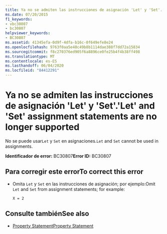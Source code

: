 ```yaml
---
title: Ya no se admiten las instrucciones de asignación 'Let' y 'Set'.
ms.date: 07/20/2015
f1_keywords:
- vbc30807
- bc30807
helpviewer_keywords:
- BC30807
ms.assetid: 41345efa-0d9f-4dfa-b16c-0f649efe8e24
ms.openlocfilehash: 9763f0aa5e48c49b8b1114dae388f7dd72a15834
ms.sourcegitcommit: f8c270376ed905f6a8896ce0fe25b4f4b38ff498
ms.translationtype: MT
ms.contentlocale: es-ES
ms.lasthandoff: 06/04/2020
ms.locfileid: "84412291"
---
```

# <a name="let-and-set-assignment-statements-are-no-longer-supported"></a><span data-ttu-id="bf9e3-102">Ya no se admiten las instrucciones de asignación 'Let' y 'Set'.</span><span class="sxs-lookup"><span data-stu-id="bf9e3-102">'Let' and 'Set' assignment statements are no longer supported</span></span>
<span data-ttu-id="bf9e3-103">No se puede usar`Let` y `Set` en asignaciones.</span><span class="sxs-lookup"><span data-stu-id="bf9e3-103">`Let` and `Set` cannot be used in assignments.</span></span>  
  
 <span data-ttu-id="bf9e3-104">**Identificador de error:** BC30807</span><span class="sxs-lookup"><span data-stu-id="bf9e3-104">**Error ID:** BC30807</span></span>  
  
## <a name="to-correct-this-error"></a><span data-ttu-id="bf9e3-105">Para corregir este error</span><span class="sxs-lookup"><span data-stu-id="bf9e3-105">To correct this error</span></span>  
  
- <span data-ttu-id="bf9e3-106">Omita `Let` y `Set` en las instrucciones de asignación; por ejemplo:</span><span class="sxs-lookup"><span data-stu-id="bf9e3-106">Omit `Let` and `Set` from assignment statements; for example:</span></span>  
  
     `X = 2`  
  
## <a name="see-also"></a><span data-ttu-id="bf9e3-107">Consulte también</span><span class="sxs-lookup"><span data-stu-id="bf9e3-107">See also</span></span>

- [<span data-ttu-id="bf9e3-108">Property Statement</span><span class="sxs-lookup"><span data-stu-id="bf9e3-108">Property Statement</span></span>](../language-reference/statements/property-statement.md)
